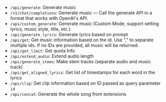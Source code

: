 - `/api/generate`: Generate music
- `/v1/chat/completions`: Generate music — Call the generate API in a format that works with OpenAI's API.
- `/api/custom_generate`: Generate music (Custom Mode, support setting lyrics, music style, title, etc.)
- `/api/generate_lyrics`: Generate lyrics based on prompt
- `/api/get`: Get music information based on the id. Use "," to separate multiple ids. If no IDs are provided, all music will be returned.
- `/api/get_limit`: Get quota Info
- `/api/extend_audio`: Extend audio length
- `/api/generate_stems`: Make stem tracks (separate audio and music track)
- `/api/get_aligned_lyrics`: Get list of timestamps for each word in the lyrics
- `/api/clip`: Get clip information based on ID passed as query parameter `id`
- `/api/concat`: Generate the whole song from extensions
